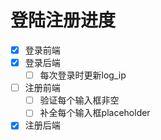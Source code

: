 # 登陆注册进度

- [x] 登录前端
- [x] 登录后端
  - [ ] 每次登录时更新log_ip
- [ ] 注册前端
  - [ ] 验证每个输入框非空
  - [ ] 补全每个输入框placeholder
- [x] 注册后端